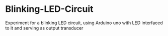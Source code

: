 # Blinking-LED-Circuit
Experiment for a blinking LED circuit, using Arduino uno with LED interfaced to it and serving as output transducer
